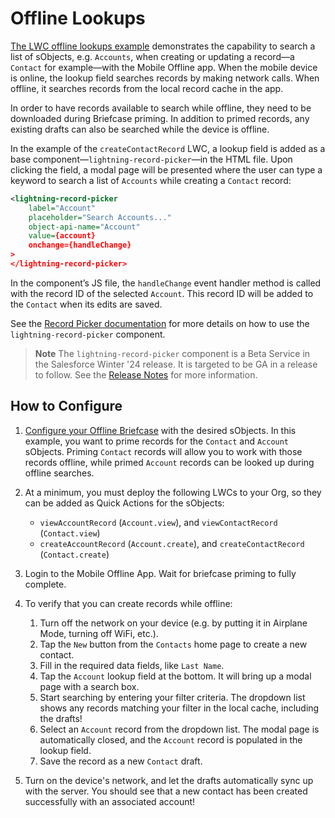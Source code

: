 # Offline Lookups

[The LWC offline lookups example](../force-app/main/default/lwc/createContactRecord) demonstrates the capability to search a list of sObjects, e.g. `Accounts`, when creating or updating a record—a `Contact` for example—with the Mobile Offline app. When the mobile device is online, the lookup field searches records by making network calls. When offline, it searches records from the local record cache in the app.

In order to have records available to search while offline, they need to be downloaded during Briefcase priming. In addition to primed records, any existing drafts can also be searched while the device is offline.

In the example of the `createContactRecord` LWC, a lookup field is added as a base component—`lightning-record-picker`—in the HTML file. Upon clicking the field, a modal page will be presented where the user can type a keyword to search a list of `Accounts` while creating a `Contact` record:

```xml
<lightning-record-picker
    label="Account"
    placeholder="Search Accounts..."
    object-api-name="Account"
    value={account}
    onchange={handleChange}
>
</lightning-record-picker>
```

In the component’s JS file, the `handleChange` event handler method is called with the record ID of the selected `Account`. This record ID will be added to the `Contact` when its edits are saved.

See the [Record Picker documentation](https://developer.salesforce.com/docs/component-library/bundle/lightning-record-picker/documentation) for more details on how to use the `lightning-record-picker` component.

> **Note**
> The `lightning-record-picker` component is a Beta Service in the Salesforce Winter '24 release. It is targeted to be GA in a release to follow. See the [Release Notes](https://help.salesforce.com/s/articleView?id=release-notes.rn_lwc_components.htm&release=246&type=5) for more information.

## How to Configure

1. [Configure your Offline Briefcase](../README.md#define-an-offline-briefcase) with the desired sObjects. In this example, you want to prime records for the `Contact` and `Account` sObjects. Priming `Contact` records will allow you to work with those records offline, while primed `Account` records can be looked up during offline searches.

2. At a minimum, you must deploy the following LWCs to your Org, so they can be added as Quick Actions for the sObjects:
    - `viewAccountRecord` (`Account.view`), and `viewContactRecord` (`Contact.view`)
    - `createAccountRecord` (`Account.create`), and `createContactRecord` (`Contact.create`)

3. Login to the Mobile Offline App. Wait for briefcase priming to fully complete.

4. To verify that you can create records while offline:

    1. Turn off the network on your device (e.g. by putting it in Airplane Mode, turning off WiFi, etc.).
    2. Tap the `New` button from the `Contacts` home page to create a new contact.
    3. Fill in the required data fields, like `Last Name`.
    4. Tap the `Account` lookup field at the bottom. It will bring up a modal page with a search box.
    5. Start searching by entering your filter criteria. The dropdown list shows any records matching your filter in the local cache, including the drafts!
    6. Select an `Account` record from the dropdown list. The modal page is automatically closed, and the `Account` record is populated in the lookup field.
    7. Save the record as a new `Contact` draft.
    
5. Turn on the device's network, and let the drafts automatically sync up with the server. You should see that a new contact has been created successfully with an associated account!
